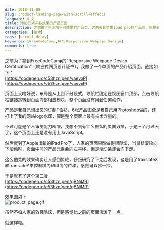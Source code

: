 ```yaml
---
date: 2018-11-08
slug: product-landing-page-with-scroll-effects
language: 中文
title: 添加元素平移效果的产品页面
description: 之前做了不添加任何效果的产品页，这两天看苹果ipad pro的产品页，惊艳到不行，所以自己仿照做一个鼠标滚轮事件触发页面元素平移的版本，不过比较粗糙。
categories: [技术]
tags: [scroll delay]
keywords: [FreeCodeCamp,FCC,Responsive Webpage Design]
comments: true
---
```


之前为了拿到FreeCodeCamp的“Responsive Webpage Design Certification”（响应式网页设计证书），我做了一个单页的产品介绍页面，链接如下：    
[https://codepen.io/c53hzn/pen/vaevqP](https://codepen.io/c53hzn/pen/vaevqP)

页面上没啥好说，布局是从上到下分段式，导航栏固定在视图窗口顶部，点击导航栏链接跳转到页面内部相应模块，整个页面没有用到任何动作。

产品是我自己想出来的订制T恤衫，6张产品图全是我自己用Photoshop做的，还打上了我的网站logo水印，算是整个页面上最有技术含量的。

不过可能是个人审美能力所限，我想不到有什么酷炫的页面效果，于是三个月过去了，这个页面上还是没有用上JavaScript。

然后就到了Apple出新的iPad Pro了，人家的页面果然做得很酷炫，当鼠标滚轮向下滚动时，页面中间的产品元素会向左平移，但是滚动条却会向下走。

这么酷炫的效果确实让人感到惊艳，仔细研究了下之后发现，这是用了translateX和translateY来控制横向和纵向的位移，感觉可以抄一抄。

于是就有了这个第二版    
[https://codepen.io/c53hzn/pen/gBNjMR](https://codepen.io/c53hzn/pen/gBNjMR)

效果图如下    
![product_page.gif](https://www.houzhenni.com/myassets/product_page.gif)

虽然不如人家的效果酷炫，但是感觉比之前的页面活泼了一点。

就这样啦。